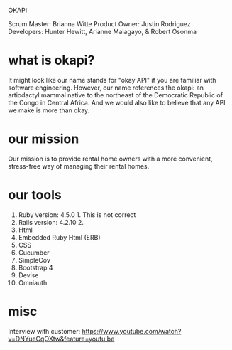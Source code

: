OKAPI

Scrum Master: Brianna Witte
Product Owner: Justin Rodriguez  
Developers: Hunter Hewitt, Arianne Malagayo, & Robert Osonma 
# what is okapi?	
It might look like our name stands for "okay API" if you are familiar with software engineering. However, our name references the okapi: an artiodactyl mammal native to the northeast of the Democratic Republic of the Congo in Central Africa. And we would also like to believe that any API we make is more than okay.	
# our mission	
Our mission is to provide rental home owners with a more convenient, stress-free way of managing their rental homes.
# our tools
1. Ruby version: 4.5.0	1. This is not correct
2. Rails version: 4.2.10	2. 
3. Html 	
4. Embedded Ruby Html (ERB)	
5. CSS
6. Cucumber 
7. SimpleCov
8. Bootstrap 4
9. Devise
10. Omniauth
 # misc	
Interview with customer: https://www.youtube.com/watch?v=DNYueCqOXtw&feature=youtu.be	
